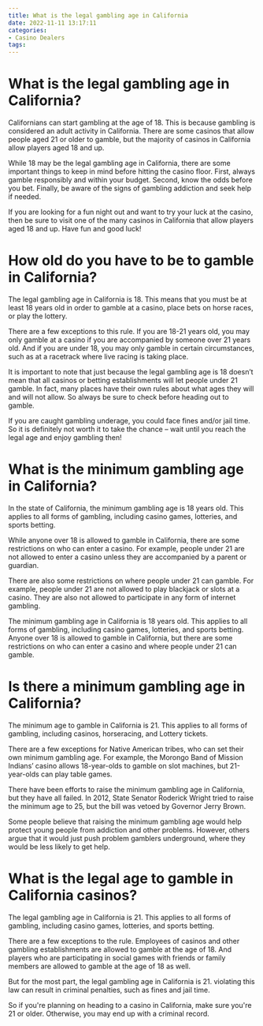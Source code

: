 ```yaml
---
title: What is the legal gambling age in California
date: 2022-11-11 13:17:11
categories:
- Casino Dealers
tags:
---
```



#  What is the legal gambling age in California?

 Californians can start gambling at the age of 18. This is because gambling is considered an adult activity in California. There are some casinos that allow people aged 21 or older to gamble, but the majority of casinos in California allow players aged 18 and up.

While 18 may be the legal gambling age in California, there are some important things to keep in mind before hitting the casino floor. First, always gamble responsibly and within your budget. Second, know the odds before you bet. Finally, be aware of the signs of gambling addiction and seek help if needed.

If you are looking for a fun night out and want to try your luck at the casino, then be sure to visit one of the many casinos in California that allow players aged 18 and up. Have fun and good luck!

#  How old do you have to be to gamble in California?

The legal gambling age in California is 18. This means that you must be at least 18 years old in order to gamble at a casino, place bets on horse races, or play the lottery.

There are a few exceptions to this rule. If you are 18-21 years old, you may only gamble at a casino if you are accompanied by someone over 21 years old. And if you are under 18, you may only gamble in certain circumstances, such as at a racetrack where live racing is taking place.

It is important to note that just because the legal gambling age is 18 doesn’t mean that all casinos or betting establishments will let people under 21 gamble. In fact, many places have their own rules about what ages they will and will not allow. So always be sure to check before heading out to gamble.

If you are caught gambling underage, you could face fines and/or jail time. So it is definitely not worth it to take the chance – wait until you reach the legal age and enjoy gambling then!

#  What is the minimum gambling age in California?

In the state of California, the minimum gambling age is 18 years old. This applies to all forms of gambling, including casino games, lotteries, and sports betting.

While anyone over 18 is allowed to gamble in California, there are some restrictions on who can enter a casino. For example, people under 21 are not allowed to enter a casino unless they are accompanied by a parent or guardian.

There are also some restrictions on where people under 21 can gamble. For example, people under 21 are not allowed to play blackjack or slots at a casino. They are also not allowed to participate in any form of internet gambling.

The minimum gambling age in California is 18 years old. This applies to all forms of gambling, including casino games, lotteries, and sports betting. Anyone over 18 is allowed to gamble in California, but there are some restrictions on who can enter a casino and where people under 21 can gamble.

#  Is there a minimum gambling age in California? 

The minimum age to gamble in California is 21. This applies to all forms of gambling, including casinos, horseracing, and Lottery tickets. 

There are a few exceptions for Native American tribes, who can set their own minimum gambling age. For example, the Morongo Band of Mission Indians’ casino allows 18-year-olds to gamble on slot machines, but 21-year-olds can play table games. 

There have been efforts to raise the minimum gambling age in California, but they have all failed. In 2012, State Senator Roderick Wright tried to raise the minimum age to 25, but the bill was vetoed by Governor Jerry Brown. 

Some people believe that raising the minimum gambling age would help protect young people from addiction and other problems. However, others argue that it would just push problem gamblers underground, where they would be less likely to get help.

#  What is the legal age to gamble in California casinos?

The legal gambling age in California is 21. This applies to all forms of gambling, including casino games, lotteries, and sports betting.

There are a few exceptions to the rule. Employees of casinos and other gambling establishments are allowed to gamble at the age of 18. And players who are participating in social games with friends or family members are allowed to gamble at the age of 18 as well.

But for the most part, the legal gambling age in California is 21. violating this law can result in criminal penalties, such as fines and jail time.

So if you're planning on heading to a casino in California, make sure you're 21 or older. Otherwise, you may end up with a criminal record.